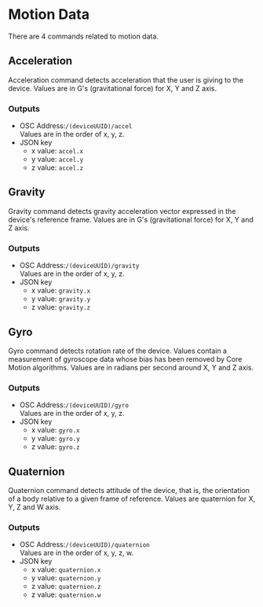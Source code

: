 # Motion Data

There are 4 commands related to motion data.

## Acceleration

Acceleration command detects acceleration that the user is giving to the device.
Values are in G's (gravitational force) for X, Y and Z axis.

### Outputs

- OSC Address:`/(deviceUUID)/accel`  
  Values are in the order of x, y, z.
- JSON key
  - x value: `accel.x`
  - y value: `accel.y`
  - z value: `accel.z`

## Gravity

Gravity command detects gravity acceleration vector expressed in the device's reference frame.
Values are in G's (gravitational force) for X, Y and Z axis.

### Outputs

- OSC Address:`/(deviceUUID)/gravity`  
  Values are in the order of x, y, z.
- JSON key
  - x value: `gravity.x`
  - y value: `gravity.y`
  - z value: `gravity.z`

## Gyro

Gyro command detects rotation rate of the device.
Values contain a measurement of gyroscope data whose bias has been removed by Core Motion algorithms.
Values are in radians per second around X, Y and Z axis.

### Outputs

- OSC Address:`/(deviceUUID)/gyro`  
  Values are in the order of x, y, z.
- JSON key
  - x value: `gyro.x`
  - y value: `gyro.y`
  - z value: `gyro.z`

## Quaternion

Quaternion command detects attitude of the device, that is, the orientation of a body relative to a given frame of reference.
Values are quaternion for X, Y, Z and W axis.

### Outputs

- OSC Address:`/(deviceUUID)/quaternion`  
  Values are in the order of x, y, z, w.
- JSON key
  - x value: `quaternion.x`
  - y value: `quaternion.y`
  - z value: `quaternion.z`
  - z value: `quaternion.w`
